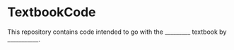 # TextbookCode
This repository contains code intended to go with the _________ textbook by ___________.
